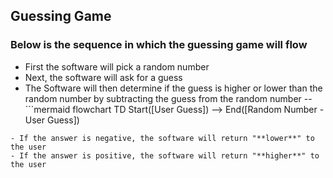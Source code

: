 ## **Guessing Game**
### Below is the sequence in which the guessing game will flow
- First the software will pick a random number
- Next, the software will ask for a guess
- The Software will then determine if the guess is higher or lower than the random number by subtracting the guess from the random number 
-- ```mermaid
flowchart TD
Start([User Guess]) --> End([Random Number - User Guess])
```
- If the answer is negative, the software will return "**lower**" to the user
- If the answer is positive, the software will return "**higher**" to the user 